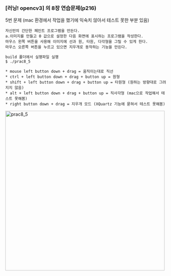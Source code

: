 ### [러닝! opencv3] 의 8장 연습문제(p216)  
5번 문제 (mac 환경에서 작업을 했기에 익숙치 않아서 테스트 못한 부분 있음)
~~~
자신만의 간단한 페인트 프로그램을 만든다.
a.이미지를 만들고 0 값으로 설정한 다음 화면에 표시하는 프로그램을 작성한다.
마우스 왼쪽 버튼을 사용해 이미지에 선과 원, 타원, 다각형을 그릴 수 있게 한다.
마우스 오른쪽 버튼을 누르고 있으면 지우개로 동작하는 기능을 만든다.
~~~

```
build 폴더에서 실행파일 실행
$ ./prac8_5

* mouse left button down + drag = 움직이는대로 직선
* ctrl + left button down + drag + button up = 원형
* shift + left button down + drag + button up = 타원형 (원하는 방향대로 그려지지 않음)
* alt + left button down + drag + button up = 직사각형 (mac으로 작업해서 테스트 못해봄)
* right button down + drag = 지우개 모드 (XQuartz 기능에 묻혀서 테스트 못해봄)
```

<img width="499" alt="prac8_5" src="https://github.com/silver7i/Running-OpenCV3/assets/77370836/ce49f633-d3bd-4a1e-b8b3-033a0e8feca6">
